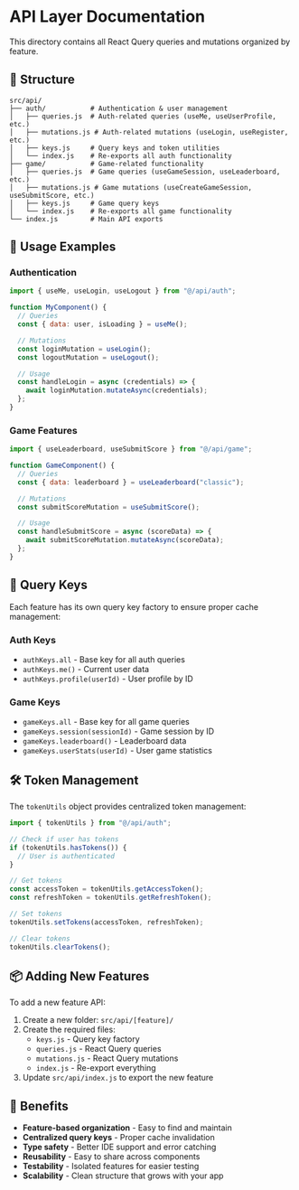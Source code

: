 # API Layer Documentation

This directory contains all React Query queries and mutations organized by feature.

## 📁 Structure

```
src/api/
├── auth/           # Authentication & user management
│   ├── queries.js  # Auth-related queries (useMe, useUserProfile, etc.)
│   ├── mutations.js # Auth-related mutations (useLogin, useRegister, etc.)
│   ├── keys.js     # Query keys and token utilities
│   └── index.js    # Re-exports all auth functionality
├── game/           # Game-related functionality
│   ├── queries.js  # Game queries (useGameSession, useLeaderboard, etc.)
│   ├── mutations.js # Game mutations (useCreateGameSession, useSubmitScore, etc.)
│   ├── keys.js     # Game query keys
│   └── index.js    # Re-exports all game functionality
└── index.js        # Main API exports
```

## 🎯 Usage Examples

### Authentication

```jsx
import { useMe, useLogin, useLogout } from "@/api/auth";

function MyComponent() {
  // Queries
  const { data: user, isLoading } = useMe();

  // Mutations
  const loginMutation = useLogin();
  const logoutMutation = useLogout();

  // Usage
  const handleLogin = async (credentials) => {
    await loginMutation.mutateAsync(credentials);
  };
}
```

### Game Features

```jsx
import { useLeaderboard, useSubmitScore } from "@/api/game";

function GameComponent() {
  // Queries
  const { data: leaderboard } = useLeaderboard("classic");

  // Mutations
  const submitScoreMutation = useSubmitScore();

  // Usage
  const handleSubmitScore = async (scoreData) => {
    await submitScoreMutation.mutateAsync(scoreData);
  };
}
```

## 🔑 Query Keys

Each feature has its own query key factory to ensure proper cache management:

### Auth Keys

- `authKeys.all` - Base key for all auth queries
- `authKeys.me()` - Current user data
- `authKeys.profile(userId)` - User profile by ID

### Game Keys

- `gameKeys.all` - Base key for all game queries
- `gameKeys.session(sessionId)` - Game session by ID
- `gameKeys.leaderboard()` - Leaderboard data
- `gameKeys.userStats(userId)` - User game statistics

## 🛠 Token Management

The `tokenUtils` object provides centralized token management:

```jsx
import { tokenUtils } from "@/api/auth";

// Check if user has tokens
if (tokenUtils.hasTokens()) {
  // User is authenticated
}

// Get tokens
const accessToken = tokenUtils.getAccessToken();
const refreshToken = tokenUtils.getRefreshToken();

// Set tokens
tokenUtils.setTokens(accessToken, refreshToken);

// Clear tokens
tokenUtils.clearTokens();
```

## 📦 Adding New Features

To add a new feature API:

1. Create a new folder: `src/api/[feature]/`
2. Create the required files:
   - `keys.js` - Query key factory
   - `queries.js` - React Query queries
   - `mutations.js` - React Query mutations
   - `index.js` - Re-export everything
3. Update `src/api/index.js` to export the new feature

## 🚀 Benefits

- **Feature-based organization** - Easy to find and maintain
- **Centralized query keys** - Proper cache invalidation
- **Type safety** - Better IDE support and error catching
- **Reusability** - Easy to share across components
- **Testability** - Isolated features for easier testing
- **Scalability** - Clean structure that grows with your app
